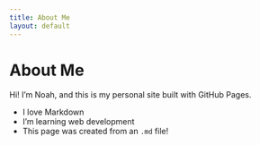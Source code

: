 ```yaml
---
title: About Me
layout: default
---
```


# About Me

Hi! I’m Noah, and this is my personal site built with GitHub Pages.

- I love Markdown
- I’m learning web development
- This page was created from an `.md` file!
